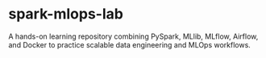 # spark-mlops-lab
A hands-on learning repository combining PySpark, MLlib, MLflow, Airflow, and Docker to practice scalable data engineering and MLOps workflows.
